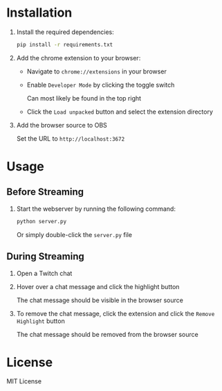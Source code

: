 # Installation

1.  Install the required dependencies:

    ```bash
    pip install -r requirements.txt
    ```

2.  Add the chrome extension to your browser:

    -   Navigate to `chrome://extensions` in your browser
    -   Enable `Developer Mode` by clicking the toggle switch

        Can most likely be found in the top right

    -   Click the `Load unpacked` button and select the extension directory

3.  Add the browser source to OBS

    Set the URL to `http://localhost:3672`

# Usage

## Before Streaming

1.  Start the webserver by running the following command:

    ```bash
    python server.py
    ```

    Or simply double-click the `server.py` file

## During Streaming

1.  Open a Twitch chat
2.  Hover over a chat message and click the highlight button

    The chat message should be visible in the browser source

3.  To remove the chat message, click the extension and click the `Remove Highlight` button

    The chat message should be removed from the browser source

# License

MIT License

